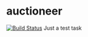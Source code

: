 # auctioneer
[![Build Status](https://travis-ci.org/MrCherry/auctioneer.svg?branch=master)](https://travis-ci.org/MrCherry/auctioneer)
Just a test task
